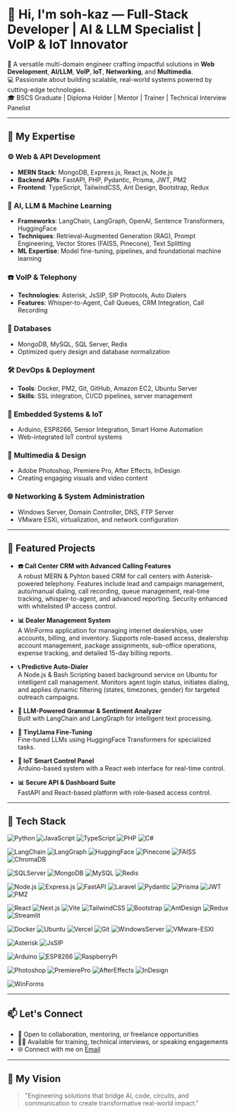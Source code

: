 # 👋 Hi, I'm soh-kaz — Full-Stack Developer | AI & LLM Specialist | VoIP & IoT Innovator

🎯 A versatile multi-domain engineer crafting impactful solutions in **Web Development**, **AI/LLM**, **VoIP**, **IoT**, **Networking**, and **Multimedia**.  
💻 Passionate about building scalable, real-world systems powered by cutting-edge technologies.  
🎓 BSCS Graduate | Diploma Holder | Mentor | Trainer | Technical Interview Panelist  

---

## 🧠 My Expertise

### ⚙️ Web & API Development
- **MERN Stack**: MongoDB, Express.js, React.js, Node.js  
- **Backend APIs**: FastAPI, PHP, Pydantic, Prisma, JWT, PM2  
- **Frontend**: TypeScript, TailwindCSS, Ant Design, Bootstrap, Redux  

### 🤖 AI, LLM & Machine Learning
- **Frameworks**: LangChain, LangGraph, OpenAI, Sentence Transformers, HuggingFace  
- **Techniques**: Retrieval-Augmented Generation (RAG), Prompt Engineering, Vector Stores (FAISS, Pinecone), Text Splitting  
- **ML Expertise**: Model fine-tuning, pipelines, and foundational machine learning  

### ☎️ VoIP & Telephony
- **Technologies**: Asterisk, JsSIP, SIP Protocols, Auto Dialers  
- **Features**: Whisper-to-Agent, Call Queues, CRM Integration, Call Recording  

### 🧮 Databases
- MongoDB, MySQL, SQL Server, Redis  
- Optimized query design and database normalization  

### 🛠️ DevOps & Deployment
- **Tools**: Docker, PM2, Git, GitHub, Amazon EC2, Ubuntu Server  
- **Skills**: SSL integration, CI/CD pipelines, server management  

### 🔌 Embedded Systems & IoT
- Arduino, ESP8266, Sensor Integration, Smart Home Automation  
- Web-integrated IoT control systems  

### 🎨 Multimedia & Design
- Adobe Photoshop, Premiere Pro, After Effects, InDesign  
- Creating engaging visuals and video content  

### 🌐 Networking & System Administration
- Windows Server, Domain Controller, DNS, FTP Server  
- VMware ESXi, virtualization, and network configuration  

---

## 🚀 Featured Projects

- **☎️ Call Center CRM with Advanced Calling Features**  
  A robust MERN & Pyhton based CRM for call centers with Asterisk-powered telephony. Features include lead and campaign management, auto/manual dialing, call recording, queue management, real-time tracking, whisper-to-agent, and advanced reporting. Security enhanced with whitelisted IP access control.  


- **📊 Dealer Management System**  
  A WinForms application for managing internet dealerships, user accounts, billing, and inventory. Supports role-based access, dealership account management, package assignments, sub-office operations, expense tracking, and detailed 15-day billing reports.  
  

- **📞 Predictive Auto-Dialer**  
  A Node.js & Bash Scripting based background service on Ubuntu for intelligent call management. Monitors agent login status, initiates dialing, and applies dynamic filtering (states, timezones, gender) for targeted outreach campaigns.  
  

- **🤖 LLM-Powered Grammar & Sentiment Analyzer**  
  Built with LangChain and LangGraph for intelligent text processing.  
  

- **🧠 TinyLlama Fine-Tuning**  
  Fine-tuned LLMs using HuggingFace Transformers for specialized tasks.  
  

- **📡 IoT Smart Control Panel**  
  Arduino-based system with a React web interface for real-time control.  
  

- **📊 Secure API & Dashboard Suite**  
  FastAPI and React-based platform with role-based access control.  
  

---

## 🧰 Tech Stack

![Python](https://img.shields.io/badge/-Python-black?style=flat-square&logo=python)
![JavaScript](https://img.shields.io/badge/-JavaScript-black?style=flat-square&logo=javascript)
![TypeScript](https://img.shields.io/badge/-TypeScript-black?style=flat-square&logo=typescript)
![PHP](https://img.shields.io/badge/-PHP-black?style=flat-square&logo=php)
![C#](https://img.shields.io/badge/-C%23-black?style=flat-square&logo=c-sharp)

![LangChain](https://img.shields.io/badge/-LangChain-black?style=flat-square&logo=langchain)
![LangGraph](https://img.shields.io/badge/-LangGraph-black?style=flat-square&logo=langgraph)
![HuggingFace](https://img.shields.io/badge/-HuggingFace-black?style=flat-square&logo=huggingface)
![Pinecone](https://img.shields.io/badge/-Pinecone-black?style=flat-square&logo=pinecone)
![FAISS](https://img.shields.io/badge/-FAISS-black?style=flat-square&logo=faiss)
![ChromaDB](https://img.shields.io/badge/-ChromaDB-black?style=flat-square&logo=chromadb)

![SQLServer](https://img.shields.io/badge/-SQL_Server-black?style=flat-square&logo=microsoft-sql-server)
![MongoDB](https://img.shields.io/badge/-MongoDB-black?style=flat-square&logo=mongodb)
![MySQL](https://img.shields.io/badge/-MySQL-black?style=flat-square&logo=mysql)
![Redis](https://img.shields.io/badge/-Redis-black?style=flat-square&logo=redis)

![Node.js](https://img.shields.io/badge/-Node.js-black?style=flat-square&logo=node.js)
![Express.js](https://img.shields.io/badge/-Express.js-black?style=flat-square&logo=express)
![FastAPI](https://img.shields.io/badge/-FastAPI-black?style=flat-square&logo=fastapi)
![Laravel](https://img.shields.io/badge/-Laravel-black?style=flat-square&logo=laravel)
![Pydantic](https://img.shields.io/badge/-Pydantic-black?style=flat-square&logo=pydantic)
![Prisma](https://img.shields.io/badge/-Prisma-black?style=flat-square&logo=prisma)
![JWT](https://img.shields.io/badge/-JWT-black?style=flat-square&logo=jsonwebtokens)
![PM2](https://img.shields.io/badge/-PM2-black?style=flat-square&logo=pm2)

![React](https://img.shields.io/badge/-React-black?style=flat-square&logo=react)
![Next.js](https://img.shields.io/badge/-Next.js-black?style=flat-square&logo=next.js)
![Vite](https://img.shields.io/badge/-Vite-black?style=flat-square&logo=vite)
![TailwindCSS](https://img.shields.io/badge/-TailwindCSS-black?style=flat-square&logo=tailwindcss)
![Bootstrap](https://img.shields.io/badge/-Bootstrap-black?style=flat-square&logo=bootstrap)
![AntDesign](https://img.shields.io/badge/-Ant_Design-black?style=flat-square&logo=ant-design)
![Redux](https://img.shields.io/badge/-Redux-black?style=flat-square&logo=redux)
![Streamlit](https://img.shields.io/badge/-Streamlit-black?style=flat-square&logo=streamlit)

![Docker](https://img.shields.io/badge/-Docker-black?style=flat-square&logo=docker)
![Ubuntu](https://img.shields.io/badge/-Ubuntu-black?style=flat-square&logo=ubuntu)
![Vercel](https://img.shields.io/badge/-Vercel-black?style=flat-square&logo=vercel)
![Git](https://img.shields.io/badge/-Git-black?style=flat-square&logo=git)
![WindowsServer](https://img.shields.io/badge/-Windows_Server-black?style=flat-square&logo=windows-server)
![VMware-ESXI](https://img.shields.io/badge/-VMware-black?style=flat-square&logo=vmware)

![Asterisk](https://img.shields.io/badge/-Asterisk-black?style=flat-square&logo=asterisk)
![JsSIP](https://img.shields.io/badge/-JsSIP-black?style=flat-square&logo=js-square)

![Arduino](https://img.shields.io/badge/-Arduino-black?style=flat-square&logo=arduino)
![ESP8266](https://img.shields.io/badge/-ESP8266-black?style=flat-square&logo=arduino)
![RaspberryPi](https://img.shields.io/badge/-Raspberry_Pi-black?style=flat-square&logo=raspberry-pi)

![Photoshop](https://img.shields.io/badge/-Photoshop-black?style=flat-square&logo=adobe-photoshop)
![PremierePro](https://img.shields.io/badge/-Premiere_Pro-black?style=flat-square&logo=adobe-premiere-pro)
![AfterEffects](https://img.shields.io/badge/-After_Effects-black?style=flat-square&logo=adobe-after-effects)
![InDesign](https://img.shields.io/badge/-InDesign-black?style=flat-square&logo=adobe-indesign)

![WinForms](https://img.shields.io/badge/-WinForms-black?style=flat-square&logo=dotnet)

---

## 📫 Let's Connect
- 📩 Open to collaboration, mentoring, or freelance opportunities  
- 🧑‍🏫 Available for training, technical interviews, or speaking engagements  
- 🌐 Connect with me on [Email](mailto:agha.suhail96@gmail.com)  

---

## 🧭 My Vision
> "Engineering solutions that bridge AI, code, circuits, and communication to create transformative real-world impact."
